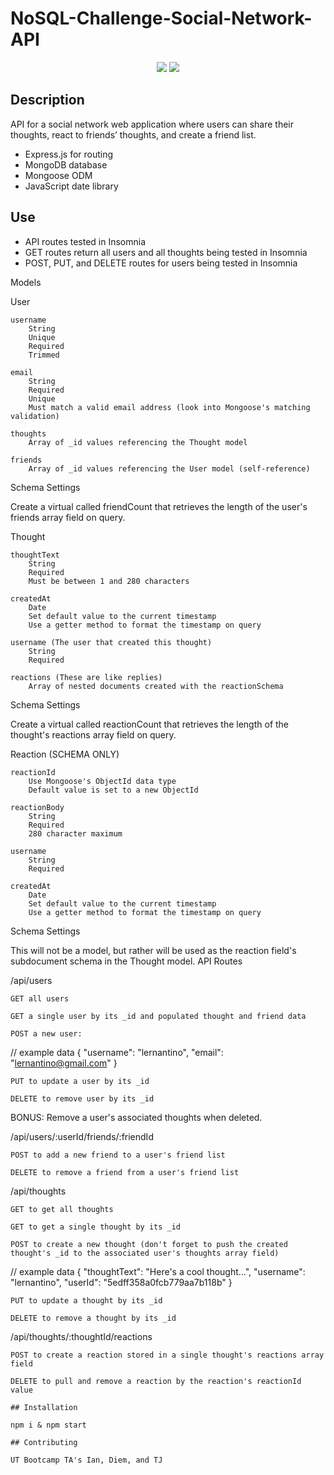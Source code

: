 # NoSQL-Challenge-Social-Network-API

<p align="center">
    <img src="https://img.shields.io/badge/MongoDB-blue"  />
    <img src="https://img.shields.io/badge/mongoose-red"  />

## Description

API for a social network web application where users can share their thoughts, react to friends’ thoughts, and create a friend list.
- Express.js for routing
- MongoDB database
- Mongoose ODM
- JavaScript date library 

## Use 

- API routes tested in Insomnia
- GET routes return all users and all thoughts being tested in Insomnia
- POST, PUT, and DELETE routes for users being tested in Insomnia

Models

User

    username
        String
        Unique
        Required
        Trimmed

    email
        String
        Required
        Unique
        Must match a valid email address (look into Mongoose's matching validation)

    thoughts
        Array of _id values referencing the Thought model

    friends
        Array of _id values referencing the User model (self-reference)

Schema Settings

Create a virtual called friendCount that retrieves the length of the user's friends array field on query.

Thought

    thoughtText
        String
        Required
        Must be between 1 and 280 characters

    createdAt
        Date
        Set default value to the current timestamp
        Use a getter method to format the timestamp on query

    username (The user that created this thought)
        String
        Required

    reactions (These are like replies)
        Array of nested documents created with the reactionSchema

Schema Settings

Create a virtual called reactionCount that retrieves the length of the thought's reactions array field on query.

Reaction (SCHEMA ONLY)

    reactionId
        Use Mongoose's ObjectId data type
        Default value is set to a new ObjectId

    reactionBody
        String
        Required
        280 character maximum

    username
        String
        Required

    createdAt
        Date
        Set default value to the current timestamp
        Use a getter method to format the timestamp on query

Schema Settings

This will not be a model, but rather will be used as the reaction field's subdocument schema in the Thought model.
API Routes

/api/users

    GET all users

    GET a single user by its _id and populated thought and friend data

    POST a new user:

// example data
{
  "username": "lernantino",
  "email": "lernantino@gmail.com"
}

    PUT to update a user by its _id

    DELETE to remove user by its _id

BONUS: Remove a user's associated thoughts when deleted.

/api/users/:userId/friends/:friendId

    POST to add a new friend to a user's friend list

    DELETE to remove a friend from a user's friend list

/api/thoughts

    GET to get all thoughts

    GET to get a single thought by its _id

    POST to create a new thought (don't forget to push the created thought's _id to the associated user's thoughts array field)

// example data
{
  "thoughtText": "Here's a cool thought...",
  "username": "lernantino",
  "userId": "5edff358a0fcb779aa7b118b"
}

    PUT to update a thought by its _id

    DELETE to remove a thought by its _id

/api/thoughts/:thoughtId/reactions

    POST to create a reaction stored in a single thought's reactions array field

    DELETE to pull and remove a reaction by the reaction's reactionId value
    
    ## Installation
    
    npm i & npm start 
    
    ## Contributing
    
    UT Bootcamp TA's Ian, Diem, and TJ
